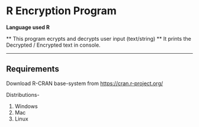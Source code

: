 # R Encryption Program

**Language used R**

** This program ecrypts and decrypts user input (text/string)
** It prints the Decrypted / Encrypted text in console.

***
## Requirements

Download R-CRAN base-system from https://cran.r-project.org/

Distributions- 

1. Windows
2. Mac
3. Linux
